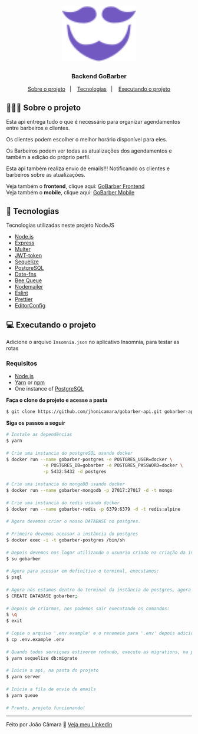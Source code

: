 <h1 align="center">
	<img alt="GoStack" src=".github/logo.svg" width="200px" />
</h1>

<h3 align="center">
  Backend GoBarber
</h3>


<p align="center">
  <a href="#-Sobre-o-projeto">Sobre o projeto</a>&nbsp;&nbsp;&nbsp;|&nbsp;&nbsp;&nbsp;
  <a href="#-Tecnologias">Tecnologias</a>&nbsp;&nbsp;&nbsp;|&nbsp;&nbsp;&nbsp;
  <a href="#-Executando-o-projeto">Executando o projeto</a>
</p>


## 💇🏻‍♂️ Sobre o projeto

Esta api entrega tudo o que é necessário para organizar agendamentos entre barbeiros e clientes.

Os clientes podem escolher o melhor horário disponível para eles.

Os Barbeiros podem ver todas as atualizações dos agendamentos e também a edição do próprio perfil.

Esta api também realiza envio de emails!!! Notificando os clientes e barbeiros sobre as atualizações.

Veja também o **frontend**, clique aqui: [GoBarber Frontend](https://github.com/jhonicamara/gobarber-web)<br />
Veja também o **mobile**, clique aqui: [GoBarber Mobile](https://github.com/jhonicamara/gobarber-mobile)

## 🚀 Tecnologias

Tecnologias utilizadas neste projeto NodeJS

- [Node.js](https://nodejs.org/en/)
- [Express](https://expressjs.com/pt-br/)
- [Multer](https://github.com/expressjs/multer)
- [JWT-token](https://jwt.io/)
- [Sequelize](https://sequelize.org/master/)
- [PostgreSQL](https://www.postgresql.org/)
- [Date-fns](https://date-fns.org/)
- [Bee Queue](https://github.com/bee-queue/bee-queue)
- [Nodemailer](https://nodemailer.com/about/)
- [Eslint](https://eslint.org/)
- [Prettier](https://prettier.io/)
- [EditorConfig](https://editorconfig.org/)

## 💻 Executando o projeto

Adicione o arquivo `Insomnia.json` no aplicativo Insomnia, para testar as rotas

### Requisitos

- [Node.js](https://nodejs.org/en/)
- [Yarn](https://classic.yarnpkg.com/) or [npm](https://www.npmjs.com/)
- One instance of [PostgreSQL](https://www.postgresql.org/)

**Faça o clone do projeto e acesse a pasta**

```bash
$ git clone https://github.com/jhonicamara/gobarber-api.git gobarber-api && cd gobarber-api
```

**Siga os passos a seguir**

```bash
# Instale as dependências
$ yarn

# Crie uma instancia do postgreSQL usando docker
$ docker run --name gobarber-postgres -e POSTGRES_USER=docker \
              -e POSTGRES_DB=gobarber -e POSTGRES_PASSWORD=docker \
              -p 5432:5432 -d postgres

# Crie uma instancia do mongoDB usando docker
$ docker run --name gobarber-mongodb -p 27017:27017 -d -t mongo

# Crie uma instancia do redis usando docker
$ docker run --name gobarber-redis -p 6379:6379 -d -t redis:alpine

# Agora devemos criar o nosso DATABASE no postgres.

# Primeiro devemos acessar a instância do postgres
$ docker exec -i -t gobarber-postgres /bin/sh

# Depois devemos nos logar utilizando o usuario criado na criação da instância do postgres
$ su gobarber

# Agora para acessar em definitivo o terminal, executamos:
$ psql

# Agora nós estamos dentro do terminal da instância do postgres, agora podemos criar o nosso database para a aplicação
$ CREATE DATABASE gobarber;

# Depois de criarmos, nos podemos sair executando os comandos:
$ \q
$ exit

# Copie o arquivo '.env.example' e o renomeie para '.env' depois adicione os valores das variaveis ambiente.
$ cp .env.example .env

# Quando todos serviçoes estiverem rodando, execute as migrations, na pasta do projeto.
$ yarn sequelize db:migrate

# Inicie a api, na pasta do projeto
$ yarn server

# Inicie a fila de envio de emails
$ yarn queue

# Pronto, projeto funcionando!
```
---

Feito por João Câmara 👋 [Veja meu Linkedin](https://www.linkedin.com/in/jo%C3%A3o-c%C3%A2mara-565b42184/)
